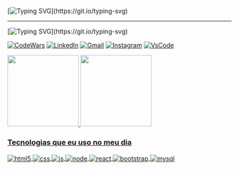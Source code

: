 [![Typing SVG](https://readme-typing-svg.herokuapp.com?font=Fira+Code&size=25&pause=1000&color=330ECA&center=&vCenter=&width=435&lines=Ol%C3%A1!+Eu+sou+o+Bernardo!;Seja+bem+vindo!)](https://git.io/typing-svg)

<hr>

[![Typing SVG](https://readme-typing-svg.herokuapp.com?font=Fira+Code&pause=1000&color=330ECA&center=&vCenter=&width=435&lines=Minhas+redes+sociais...)](https://git.io/typing-svg)

[![CodeWars](https://img.shields.io/badge/Codewars-B1361E?style=for-the-badge&logo=Codewars&logoColor=white)](https://www.codewars.com/users/bedibe)
[![Linkedln](https://img.shields.io/badge/LinkedIn-0077B5?style=for-the-badge&logo=linkedin&logoColor=white)](https://www.linkedin.com/in/bernardo-rezende-1a9335232/)
[![Gmail](https://img.shields.io/badge/Gmail-D14836?style=for-the-badge&logo=gmail&logoColor=white)](mailto:beadelino@gmail.com)
[![Instagram](https://img.shields.io/badge/Instagram-E4405F?style=for-the-badge&logo=instagram&logoColor=white)](https://www.instagram.com/_bedibe/)
[![VsCode](https://img.shields.io/badge/Made%20for-VSCode-1f425f.svg)]()

  <a href="https://github.com/bedibe">
  <img height="160em" src="https://github-readme-stats-eight-theta.vercel.app/api?username=bedibe&show_icons=true&theme=dracula&include_all_commits=true&count_private=true"/>
  <img height="160em" src="https://github-readme-stats-eight-theta.vercel.app/api/top-langs/?username=bedibe&layout=compact&langs_count=8&theme=dracula"/>
  
<h3> Tecnologias que eu uso no meu dia </h3>
<div style="display: inline_block">
  <img align="center" alt="html5" src="https://img.shields.io/badge/HTML5-E34F26?style=for-the-badge&logo=html5&logoColor=white" />
  <img align="center" alt="css" src="https://img.shields.io/badge/CSS3-1572B6?style=for-the-badge&logo=css3&logoColor=white" />
  <img align="center" alt="js" src="https://img.shields.io/badge/JavaScript-F7DF1E?style=for-the-badge&logo=javascript&logoColor=black" />
  <img align="center" alt="node" src="https://img.shields.io/badge/Node.js-43853D?style=for-the-badge&logo=node.js&logoColor=white" />
  <img align="center" alt="react" src="https://img.shields.io/badge/-ReactJs-61DAFB?logo=react&logoColor=white&style=for-the-badge" />
  <img align="center" alt="bootstrap" src="https://img.shields.io/badge/Bootstrap-563D7C?style=for-the-badge&logo=bootstrap&logoColor=white" />
  <img align="center" alt="mysql" src="https://img.shields.io/badge/MySQL-00000F?style=for-the-badge&logo=mysql&logoColor=white" />
</div><br/>
